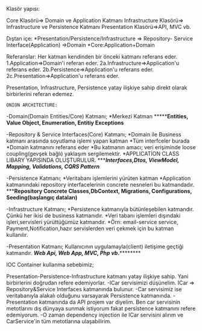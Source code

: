 
Klasör yapısı:

Core Klasörü=> Domain ve Application Katmanı
Infrastructure Klasörü=> Infrastructure ve Persistence Katmanı
Presentation Klasörü=>API, MVC vb.





Dıştan içe:
*Presentation/Persistence/Infrastructure => Repository- Service Interface(Application) =>Domain
*Core:Application+Domain

Referanslar: Her katman kendinden bir önceki katmanı referans eder.
1.Application=>Domain'i referan eder.
2a.Infrastructure=>Application'u referans eder.
2b.Persistence=>Application'u referans eder.
2c.Presentation=>Application'u referans eder.

Presentation, Infrastructure, Persistence  yatay ilişkiye sahip direkt olarak birbirlerini referan edemez.

    ONION ARCHITECTURE:
-Domain(Domain Entities/Core) Katmanı;
 *Merkezi Katman
 ***************Entities, Value Object, Enumeration, Entitiy Exceptions**********
 
 
 -Repository & Service Interfaces(Core) Katmanı;
  *Domain ile Business katmanı arasında soyutlama işlemi yapan katman
  *Tüm interfceler burada
  *Domain katmanını referans eder
  *Bu katmanın amacı; veri erişiminde loose coupling(gevşek bağlı) yaklaşım sergilemektir.
    *APPLICATİON CLASS LIBARY YAPISINDA OLUŞTURULUR.
  **********Interfaces,Dtos, ViewModel, Mapping, Validations, CQRS Pattern*******
  
  
  -Persistence Katmanı;
  *Veritabanı işlemlerini yürüten katman
  *Application katmanındaki repository interfacelerinin concrete nesneleri bu katmandadır.
  ***********Repository Concrete Classes,DbContext, Migrations, Configurations, Seeding(başlangıç dataları)********
  
  
  -Infrastructure Katmanı;
  *Persistence katmanıyla bütünleşebilen katmandır. Çünkü her ikisi de business katmanıdır.
  *Veri tabanı işlemleri dışındaki işleri,servisleri yürüttüğümüz katmandır.
  *Örn: email-service service, Payment,Notification,hazır servislerden veri çekmek için bu katman kullanılır.
  
  
  -Presentation Katmanı;
  Kullanıcının uygulamayla(client) iletişime geçtiği katmandır.
  *************Web Api, Web App, MVC, Php vb.*********************
  
  
  
IOC Container kullanma sebebimiz;

Presentation-Persistence-Infrastructure katmanı yatay ilişkiye sahip. Yani birbirlerini doğrudan refere edemiyorlar.
-ICar servisimizi düşünelim. ICar => Repository&Service Interfaces katmanında bulunur.
-Car servisimiz ise veritabanıyla alakalı olduğunu varsayarak Persistence katmanında.
-Presentation katmanında da API projem var diyelim. Ben car servisinin metotlarını dış dünyaya sunmak istiyorum fakat persistence katmanını refere edemiyorum.
-O zaman dependency injection ile ICar servisini alırım ve CarService'in tüm metotlarına ulaşabilirim.



